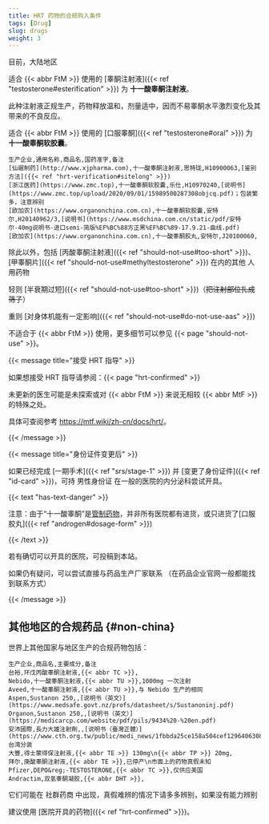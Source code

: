 ```yaml
---
title: HRT 药物的合规购入条件
tags: [Drug]
slug: drugs
weight: 3
---
```


目前，大陆地区

适合 {{< abbr FtM >}} 使用的 [睾酮注射液]({{< ref "testosterone#esterification" >}}) 为 **十一酸睾酮注射液**。

此种注射液正规生产，药物释放温和，剂量适中，因而不易睾酮水平激烈变化及其带来的不良反应。

适合 {{< abbr FtM >}} 使用的 [口服睾酮]({{< ref "testosterone#oral" >}}) 为 **十一酸睾酮软胶囊**。

```csv
生产企业,通用名称,商品名,国药准字,备注
[仙琚制药](http://www.xjpharma.com),十一酸睾酮注射液,思特珑,H10900063,[鉴别方法]({{< ref "hrt-verification#sitelong" >}})
[浙江医药](https://www.zmc.top),十一酸睾酮软胶囊,乐仕,H10970240,[说明书](https://www.zmc.top/upload/2020/09/01/15989500287308objcq.pdf)；包装繁多，注意辨别
[欧加农](https://www.organonchina.com.cn),十一酸睾酮软胶囊,安特尔,H20140962/3,[说明书](https://www.msdchina.com.cn/static/pdf/安特尔-40mg说明书-进口semi-简版%EF%BC%88方正黑%EF%BC%89-17.9.21-曲线.pdf)
[欧加农](https://www.organonchina.com.cn),十一酸睾酮胶丸,安特尔,J20100060,
```

除此以外，包括 [丙酸睾酮注射液]({{< ref "should-not-use#too-short" >}})、[甲睾酮片]({{< ref "should-not-use#methyltestosterone" >}}) 在内的其他 人用药物

轻则 [半衰期过短]({{< ref "should-not-use#too-short" >}})（~~把注射部位扎成筛子~~）

重则 [对身体机能有一定影响]({{< ref "should-not-use#do-not-use-aas" >}})

不适合于 {{< abbr FtM >}} 使用，更多细节可以参见 {{< page "should-not-use" >}}。

{{< message title="接受 HRT 指导" >}}

如果想接受 HRT 指导请参阅：{{< page "hrt-confirmed" >}}

未更新的医生可能是未探索或对 {{< abbr FtM >}} 来说无相较 {{< abbr MtF >}} 的特殊之处。

具体可查阅参考 <https://mtf.wiki/zh-cn/docs/hrt/>。

{{< /message >}}

{{< message title="身份证件变更后" >}}

如果已经完成 [一期手术]({{< ref "srs/stage-1" >}}) 并 [变更了身份证件]({{< ref "id-card" >}})，可持 男性身份证 在一般的医院的内分泌科尝试开具。

{{< text "has-text-danger" >}}

注意：由于“十一酸睾酮”是[管制药物][stimulant]，并非所有医院都有进货，或只进货了[口服胶丸]({{< ref "androgen#dosage-form" >}})

[stimulant]: https://www.sport.gov.cn/n315/n20001395/c23887230/part/23887240.pdf

{{< /text >}}

若有确切可以开具的医院，可投稿到本站。

如果仍有疑问，可以尝试直接与药品生产厂家联系 （在药品企业官网一般都能找到联系方式）

{{< /message >}}

## 其他地区的合规药品 {#non-china}

世界上其他国家与地区生产的合规药物包括：

```csv
生产企业,商品名,主要成分,备注
台裕,环戊丙酸睾酮注射液,{{< abbr TC >}},
Nebido,十一酸睾酮注射液,{{< abbr TU >}},1000mg 一次注射
Aveed,十一酸睾酮注射液,{{< abbr TU >}},与 Nebido 生产的相同
Aspen,Sustanon 250,,[说明书（英文）](https://www.medsafe.govt.nz/profs/datasheet/s/Sustanoninj.pdf)
Organon,Sustanon 250,,[说明书（英文）](https://medicarcp.com/website/pdf/pils/9434%20-%20en.pdf)
安沛國際,長力大雄注射劑,,[说明书（臺灣正體）](https://www.cth.org.tw/public/medi_news/1fbbda25ce158a504cef1296406308e6.pdf)\nAspen 台湾分装
大豐,得士蒙得保注射液,{{< abbr TE >}} 130mg\n{{< abbr TP >}} 20mg,
拜尔,庚酸睾酮注射液,{{< abbr TE >}},已停产\n市面上的药物真假未知
Pfizer,DEPO&reg;-TESTOSTERONE,{{< abbr TC >}},仅供应美国
Andractim,双氢睾酮凝胶,{{< abbr DHT >}},
```

它们可能在 社群药商 中出现，真假难辨的情况下请多多辨别，如果没有能力辨别

建议使用 [医院开具的药物]({{< ref "hrt-confirmed" >}})。
